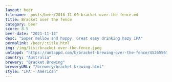 ```yaml
---
layout: beer
filename: _posts/beer/2016-11-09-bracket-over-the-fence.md
title: Bracket over the fence
category: beer
score: 8.5
beer-date: "2021-11-12"
desc: "Super mellow and hoppy. Great easy drinking hazy IPA"
permalink: /beer/:title.html
img: /img/list/bracket-over-the-fence.jpeg
untappd: "https://untappd.com/b/bracket-brewing-over-the-fence/4526556"
country: "Australia"
brewery: "Bracket Brewing"
breweryURL: "/brewery/bracket-brewing.html"
style: "IPA - American"
---
```

